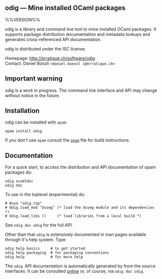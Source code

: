 odig — Mine installed OCaml packages
-------------------------------------------------------------------------------
%%VERSION%%

odig is a library and command line tool to mine installed OCaml
packages. It supports package distribution documentation and metadata
lookups and generates cross-referenced API documentation.

odig is distributed under the ISC license.

Homepage: http://erratique.ch/software/odig  
Contact: Daniel Bünzli `<daniel.buenzl i@erratique.ch>`

## Important warning

odig is a work in progress. The command line interface and API may
change without notice in the future.

## Installation

odig can be installed with `opam`:

    opam install odig

If you don't use `opam` consult the [`opam`](opam) file for build
instructions.

## Documentation

For a quick start, to access the distribution and API documentation of
opam packages do:

```
odig ocamldoc
odig doc
```

To use in the toplevel (experimental) do:
```
# #use "odig.top"
# Odig.load_mod "Uuseg" (* load the Uuseg module and its dependencies *)
# Odig.load_libs ()     (* load libraries from a local build *)
```
See `odig doc odig` for the full API.

Other than that `odig` is extensively documented in man pages
available through it's help system. Type:

```
odig help basics     # to get started
odig help packaging  # for packaging conventions
odig help            # for more help
```

The `odig `API documentation is automatically generated by from the
source interfaces. It can be consulted [online][doc] or, of course,
via `odig doc odig`.

[doc]: http://erratique.ch/software/odig/doc
